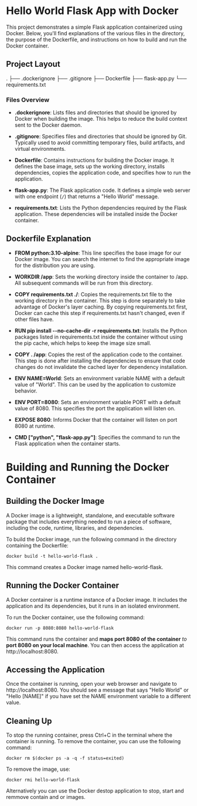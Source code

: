 # Hello World Flask App with Docker

This project demonstrates a simple Flask application containerized using Docker. Below, you'll find explanations of the various files in the directory, the purpose of the Dockerfile, and instructions on how to build and run the Docker container.

## Project Layout

.
├── .dockerignore
├── .gitignore
├── Dockerfile
├── flask-app.py
└── requirements.txt


### Files Overview

- **.dockerignore**: Lists files and directories that should be ignored by Docker when building the image. This helps to reduce the build context sent to the Docker daemon.
  
- **.gitignore**: Specifies files and directories that should be ignored by Git. Typically used to avoid committing temporary files, build artifacts, and virtual environments.
  
- **Dockerfile**: Contains instructions for building the Docker image. It defines the base image, sets up the working directory, installs dependencies, copies the application code, and specifies how to run the application.
  
- **flask-app.py**: The Flask application code. It defines a simple web server with one endpoint (`/`) that returns a "Hello World" message.
  
- **requirements.txt**: Lists the Python dependencies required by the Flask application. These dependencies will be installed inside the Docker container.

## Dockerfile Explanation
- **FROM python:3.10-alpine**: This line specifies the base image for our Docker image. You can search the internet to find the appropriate image for the distribution you are using.

- **WORKDIR /app**: Sets the working directory inside the container to /app. All subsequent commands will be run from this directory.

- **COPY requirements.txt ./**: Copies the requirements.txt file to the working directory in the container. This step is done separately to take advantage of Docker's layer caching. By copying requirements.txt first, Docker can cache this step if requirements.txt hasn't changed, even if other files have.

- **RUN pip install --no-cache-dir -r requirements.txt**: Installs the Python packages listed in requirements.txt inside the container without using the pip cache, which helps to keep the image size small.

- **COPY . /app**: Copies the rest of the application code to the container. This step is done after installing the dependencies to ensure that code changes do not invalidate the cached layer for dependency installation.

- **ENV NAME=World**: Sets an environment variable NAME with a default value of "World". This can be used by the application to customize behavior.

- **ENV PORT=8080**: Sets an environment variable PORT with a default value of 8080. This specifies the port the application will listen on.

- **EXPOSE 8080**: Informs Docker that the container will listen on port 8080 at runtime.

- **CMD ["python", "flask-app.py"]**: Specifies the command to run the Flask application when the container starts.

# Building and Running the Docker Container
## Building the Docker Image

A Docker image is a lightweight, standalone, and executable software package that includes everything needed to run a piece of software, including the code, runtime, libraries, and dependencies.

To build the Docker image, run the following command in the directory containing the Dockerfile:

```
docker build -t hello-world-flask .
```

This command creates a Docker image named hello-world-flask.


## Running the Docker Container

A Docker container is a runtime instance of a Docker image. It includes the application and its dependencies, but it runs in an isolated environment.

To run the Docker container, use the following command:
```
docker run -p 8080:8080 hello-world-flask
```

This command runs the container and **maps port 8080 of the container** *to* **port 8080 on your local machine**. You can then access the application at http://localhost:8080.


## Accessing the Application

Once the container is running, open your web browser and navigate to http://localhost:8080. You should see a message that says "Hello World" or "Hello [NAME]" if you have set the NAME environment variable to a different value.

## Cleaning Up

To stop the running container, press Ctrl+C in the terminal where the container is running. To remove the container, you can use the following command:

```
docker rm $(docker ps -a -q -f status=exited)
```

To remove the image, use:

```
docker rmi hello-world-flask
```

Alternatively you can use the Docker destop application to stop, start and remmove contain and or images.